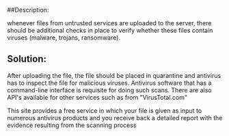 ##Description:

whenever files from untrusted services are uploaded to the server, there should be additional checks
in place to verify whether these files contain viruses (malware, trojans, ransomware). 

## Solution:

After uploading the file, the file should be placed in quarantine and antivirus has to 
inspect the file for malicious viruses. Antivirus software that has a command-line interface is 
requisite for doing such scans. There are also API's available for other services such as
from "VirusTotal.com" 

This site provides a free service in which your file is given as input to 
numerous antivirus products and you receive back a detailed report with the evidence resulting from 
the scanning process
